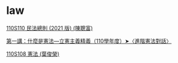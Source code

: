 # law

[110S110 民法總則 (2021 版) (陳聰富)](https://www.youtube.com/playlist?list=PLCX-BLZ1hDpBRkXl2EhFlKtejOOxms2Qw)

[第一講：什麼是憲法—立憲主義精義（110學年度）➤〈進階憲法對話〉](https://www.youtube.com/watch?v=zWy78sZKtKI)

[110S108 憲法 (葉俊榮)](https://www.youtube.com/playlist?list=PLCX-BLZ1hDpC7qQjyhoNhbkLxYFfLfLjg)


